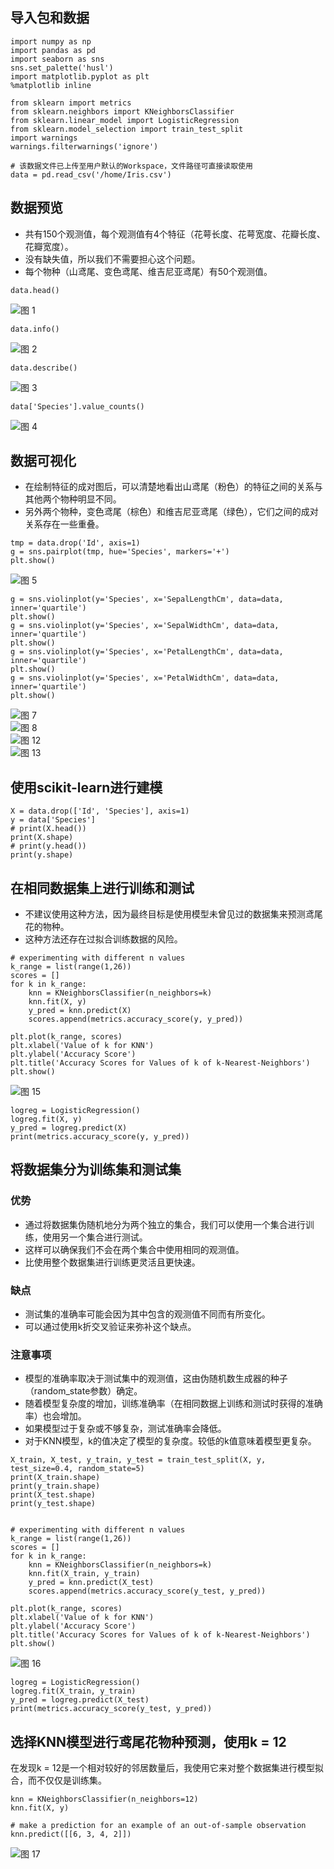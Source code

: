 ## 导入包和数据

```
import numpy as np
import pandas as pd
import seaborn as sns
sns.set_palette('husl')
import matplotlib.pyplot as plt
%matplotlib inline

from sklearn import metrics
from sklearn.neighbors import KNeighborsClassifier
from sklearn.linear_model import LogisticRegression
from sklearn.model_selection import train_test_split
import warnings
warnings.filterwarnings('ignore')

# 该数据文件已上传至用户默认的Workspace，文件路径可直接读取使用
data = pd.read_csv('/home/Iris.csv')  
```

## 数据预览
- 共有150个观测值，每个观测值有4个特征（花萼长度、花萼宽度、花瓣长度、花瓣宽度）。
- 没有缺失值，所以我们不需要担心这个问题。
- 每个物种（山鸢尾、变色鸢尾、维吉尼亚鸢尾）有50个观测值。

```
data.head()
```

![图 1](../images/154c2438537e801bcf94ba2bd871be468ac50e9dd6e955361442879c105168ba.png)  

```
data.info()
```

![图 2](../images/d3480cff83b6ade41ada6718829daa2349b392daeac3d57560e19554cc0c073f.png)  

```
data.describe()
```

![图 3](../images/052aff613b884409925b1b1ee8d3f5611a91d749966577173d75d292000573d6.png)  

```
data['Species'].value_counts()
```

![图 4](../images/6dadf56248875146e6a962cf07397f69064e9cf3370ee285ffb0888a34e0ee68.png)  

## 数据可视化

- 在绘制特征的成对图后，可以清楚地看出山鸢尾（粉色）的特征之间的关系与其他两个物种明显不同。
- 另外两个物种，变色鸢尾（棕色）和维吉尼亚鸢尾（绿色），它们之间的成对关系存在一些重叠。

```
tmp = data.drop('Id', axis=1)
g = sns.pairplot(tmp, hue='Species', markers='+')
plt.show()
```

![图 5](../images/2d007ec992b28820ffabfadd3d5df424b12341b92a2489c295c3276b4e884906.png)  

```
g = sns.violinplot(y='Species', x='SepalLengthCm', data=data, inner='quartile')
plt.show()
g = sns.violinplot(y='Species', x='SepalWidthCm', data=data, inner='quartile')
plt.show()
g = sns.violinplot(y='Species', x='PetalLengthCm', data=data, inner='quartile')
plt.show()
g = sns.violinplot(y='Species', x='PetalWidthCm', data=data, inner='quartile')
plt.show()
```

![图 7](../images/450ad44409504c8d97e596482781abc549f06f8aa1d67f19e6c42563ed18864c.png)  
![图 8](../images/e2515765ddc81df3b5198f061eb27d520c04e243d4b39f393ca018d055029b3d.png)  
![图 12](../images/2730351463a9346e652a970b573b34491d89d0d861ed425ada6eedfc259ef75a.png)  
![图 13](../images/9c727c2339497d76cfb9af45778cfdf0f83d069a28ec2d7449e9ba339fdc09ad.png)  


## 使用scikit-learn进行建模

```
X = data.drop(['Id', 'Species'], axis=1)
y = data['Species']
# print(X.head())
print(X.shape)
# print(y.head())
print(y.shape)
```

## 在相同数据集上进行训练和测试

- 不建议使用这种方法，因为最终目标是使用模型未曾见过的数据集来预测鸢尾花的物种。
- 这种方法还存在过拟合训练数据的风险。

```
# experimenting with different n values
k_range = list(range(1,26))
scores = []
for k in k_range:
    knn = KNeighborsClassifier(n_neighbors=k)
    knn.fit(X, y)
    y_pred = knn.predict(X)
    scores.append(metrics.accuracy_score(y, y_pred))
    
plt.plot(k_range, scores)
plt.xlabel('Value of k for KNN')
plt.ylabel('Accuracy Score')
plt.title('Accuracy Scores for Values of k of k-Nearest-Neighbors')
plt.show()
```

![图 15](../images/2d6f61dee6b035e34428dcbf5a10c9f172236f22ce2f502cd3f32277b937f13b.png)  

```
logreg = LogisticRegression()
logreg.fit(X, y)
y_pred = logreg.predict(X)
print(metrics.accuracy_score(y, y_pred))
```

## 将数据集分为训练集和测试集

### 优势
- 通过将数据集伪随机地分为两个独立的集合，我们可以使用一个集合进行训练，使用另一个集合进行测试。
- 这样可以确保我们不会在两个集合中使用相同的观测值。
- 比使用整个数据集进行训练更灵活且更快速。

### 缺点
- 测试集的准确率可能会因为其中包含的观测值不同而有所变化。
- 可以通过使用k折交叉验证来弥补这个缺点。

### 注意事项
- 模型的准确率取决于测试集中的观测值，这由伪随机数生成器的种子（random_state参数）确定。
- 随着模型复杂度的增加，训练准确率（在相同数据上训练和测试时获得的准确率）也会增加。
- 如果模型过于复杂或不够复杂，测试准确率会降低。
- 对于KNN模型，k的值决定了模型的复杂度。较低的k值意味着模型更复杂。

```
X_train, X_test, y_train, y_test = train_test_split(X, y, test_size=0.4, random_state=5)
print(X_train.shape)
print(y_train.shape)
print(X_test.shape)
print(y_test.shape)


# experimenting with different n values
k_range = list(range(1,26))
scores = []
for k in k_range:
    knn = KNeighborsClassifier(n_neighbors=k)
    knn.fit(X_train, y_train)
    y_pred = knn.predict(X_test)
    scores.append(metrics.accuracy_score(y_test, y_pred))
    
plt.plot(k_range, scores)
plt.xlabel('Value of k for KNN')
plt.ylabel('Accuracy Score')
plt.title('Accuracy Scores for Values of k of k-Nearest-Neighbors')
plt.show()
```

![图 16](../images/814db0bca9415e56b2f1be526c6726e7b7020bd0f7938705458e1e6d9a3ba171.png)  


```
logreg = LogisticRegression()
logreg.fit(X_train, y_train)
y_pred = logreg.predict(X_test)
print(metrics.accuracy_score(y_test, y_pred))
```

## 选择KNN模型进行鸢尾花物种预测，使用k = 12

在发现k = 12是一个相对较好的邻居数量后，我使用它来对整个数据集进行模型拟合，而不仅仅是训练集。

```
knn = KNeighborsClassifier(n_neighbors=12)
knn.fit(X, y)

# make a prediction for an example of an out-of-sample observation
knn.predict([[6, 3, 4, 2]])
```
![图 17](../images/a99d23e618e40787b7b6128802af33a02262705b79f0deeac72f01d0d45aac15.png)  

